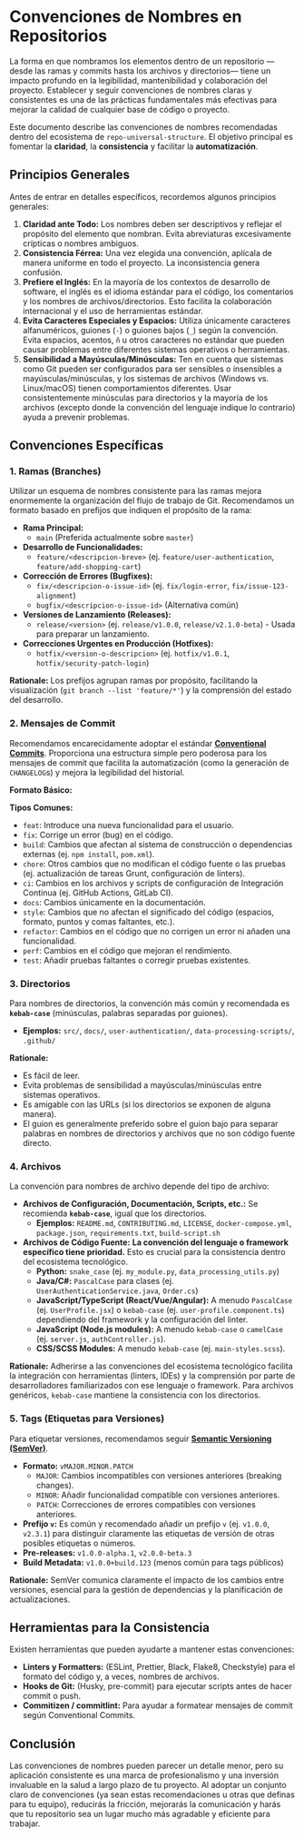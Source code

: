 # Convenciones de Nombres en Repositorios

La forma en que nombramos los elementos dentro de un repositorio —desde las ramas y commits hasta los archivos y directorios— tiene un impacto profundo en la legibilidad, mantenibilidad y colaboración del proyecto. Establecer y seguir convenciones de nombres claras y consistentes es una de las prácticas fundamentales más efectivas para mejorar la calidad de cualquier base de código o proyecto.

Este documento describe las convenciones de nombres recomendadas dentro del ecosistema de `repo-universal-structure`. El objetivo principal es fomentar la **claridad**, la **consistencia** y facilitar la **automatización**.

## Principios Generales

Antes de entrar en detalles específicos, recordemos algunos principios generales:

1.  **Claridad ante Todo:** Los nombres deben ser descriptivos y reflejar el propósito del elemento que nombran. Evita abreviaturas excesivamente crípticas o nombres ambiguos.
2.  **Consistencia Férrea:** Una vez elegida una convención, aplícala de manera uniforme en todo el proyecto. La inconsistencia genera confusión.
3.  **Prefiere el Inglés:** En la mayoría de los contextos de desarrollo de software, el inglés es el idioma estándar para el código, los comentarios y los nombres de archivos/directorios. Esto facilita la colaboración internacional y el uso de herramientas estándar.
4.  **Evita Caracteres Especiales y Espacios:** Utiliza únicamente caracteres alfanuméricos, guiones (`-`) o guiones bajos (`_`) según la convención. Evita espacios, acentos, `ñ` u otros caracteres no estándar que pueden causar problemas entre diferentes sistemas operativos o herramientas.
5.  **Sensibilidad a Mayúsculas/Minúsculas:** Ten en cuenta que sistemas como Git pueden ser configurados para ser sensibles o insensibles a mayúsculas/minúsculas, y los sistemas de archivos (Windows vs. Linux/macOS) tienen comportamientos diferentes. Usar consistentemente minúsculas para directorios y la mayoría de los archivos (excepto donde la convención del lenguaje indique lo contrario) ayuda a prevenir problemas.

## Convenciones Específicas

### 1. Ramas (Branches)

Utilizar un esquema de nombres consistente para las ramas mejora enormemente la organización del flujo de trabajo de Git. Recomendamos un formato basado en prefijos que indiquen el propósito de la rama:

* **Rama Principal:**
    * `main` (Preferida actualmente sobre `master`)
* **Desarrollo de Funcionalidades:**
    * `feature/<descripcion-breve>` (ej. `feature/user-authentication`, `feature/add-shopping-cart`)
* **Corrección de Errores (Bugfixes):**
    * `fix/<descripcion-o-issue-id>` (ej. `fix/login-error`, `fix/issue-123-alignment`)
    * `bugfix/<descripcion-o-issue-id>` (Alternativa común)
* **Versiones de Lanzamiento (Releases):**
    * `release/<version>` (ej. `release/v1.0.0`, `release/v2.1.0-beta`) - Usada para preparar un lanzamiento.
* **Correcciones Urgentes en Producción (Hotfixes):**
    * `hotfix/<version-o-descripcion>` (ej. `hotfix/v1.0.1`, `hotfix/security-patch-login`)

**Rationale:** Los prefijos agrupan ramas por propósito, facilitando la visualización (`git branch --list 'feature/*'`) y la comprensión del estado del desarrollo.

### 2. Mensajes de Commit

Recomendamos encarecidamente adoptar el estándar **[Conventional Commits](https://www.conventionalcommits.org/)**. Proporciona una estructura simple pero poderosa para los mensajes de commit que facilita la automatización (como la generación de `CHANGELOG`s) y mejora la legibilidad del historial.

**Formato Básico:**

**Tipos Comunes:**

* `feat`: Introduce una nueva funcionalidad para el usuario.
* `fix`: Corrige un error (bug) en el código.
* `build`: Cambios que afectan al sistema de construcción o dependencias externas (ej. `npm install`, `pom.xml`).
* `chore`: Otros cambios que no modifican el código fuente o las pruebas (ej. actualización de tareas Grunt, configuración de linters).
* `ci`: Cambios en los archivos y scripts de configuración de Integración Continua (ej. GitHub Actions, GitLab CI).
* `docs`: Cambios únicamente en la documentación.
* `style`: Cambios que no afectan el significado del código (espacios, formato, puntos y comas faltantes, etc.).
* `refactor`: Cambios en el código que no corrigen un error ni añaden una funcionalidad.
* `perf`: Cambios en el código que mejoran el rendimiento.
* `test`: Añadir pruebas faltantes o corregir pruebas existentes.

### 3. Directorios

Para nombres de directorios, la convención más común y recomendada es **`kebab-case`** (minúsculas, palabras separadas por guiones).

* **Ejemplos:** `src/`, `docs/`, `user-authentication/`, `data-processing-scripts/`, `.github/`

**Rationale:**
* Es fácil de leer.
* Evita problemas de sensibilidad a mayúsculas/minúsculas entre sistemas operativos.
* Es amigable con las URLs (si los directorios se exponen de alguna manera).
* El guion es generalmente preferido sobre el guion bajo para separar palabras en nombres de directorios y archivos que no son código fuente directo.

### 4. Archivos

La convención para nombres de archivo depende del tipo de archivo:

* **Archivos de Configuración, Documentación, Scripts, etc.:** Se recomienda **`kebab-case`**, igual que los directorios.
    * **Ejemplos:** `README.md`, `CONTRIBUTING.md`, `LICENSE`, `docker-compose.yml`, `package.json`, `requirements.txt`, `build-script.sh`
* **Archivos de Código Fuente:** **La convención del lenguaje o framework específico tiene prioridad.** Esto es crucial para la consistencia dentro del ecosistema tecnológico.
    * **Python:** `snake_case` (ej. `my_module.py`, `data_processing_utils.py`)
    * **Java/C#:** `PascalCase` para clases (ej. `UserAuthenticationService.java`, `Order.cs`)
    * **JavaScript/TypeScript (React/Vue/Angular):** A menudo `PascalCase` (ej. `UserProfile.jsx`) o `kebab-case` (ej. `user-profile.component.ts`) dependiendo del framework y la configuración del linter.
    * **JavaScript (Node.js modules):** A menudo `kebab-case` o `camelCase` (ej. `server.js`, `authController.js`).
    * **CSS/SCSS Modules:** A menudo `kebab-case` (ej. `main-styles.scss`).

**Rationale:** Adherirse a las convenciones del ecosistema tecnológico facilita la integración con herramientas (linters, IDEs) y la comprensión por parte de desarrolladores familiarizados con ese lenguaje o framework. Para archivos genéricos, `kebab-case` mantiene la consistencia con los directorios.

### 5. Tags (Etiquetas para Versiones)

Para etiquetar versiones, recomendamos seguir **[Semantic Versioning (SemVer)](https://semver.org/)**.

* **Formato:** `vMAJOR.MINOR.PATCH`
    * `MAJOR`: Cambios incompatibles con versiones anteriores (breaking changes).
    * `MINOR`: Añadir funcionalidad compatible con versiones anteriores.
    * `PATCH`: Correcciones de errores compatibles con versiones anteriores.
* **Prefijo `v`:** Es común y recomendado añadir un prefijo `v` (ej. `v1.0.0`, `v2.3.1`) para distinguir claramente las etiquetas de versión de otras posibles etiquetas o números.
* **Pre-releases:** `v1.0.0-alpha.1`, `v2.0.0-beta.3`
* **Build Metadata:** `v1.0.0+build.123` (menos común para tags públicos)

**Rationale:** SemVer comunica claramente el impacto de los cambios entre versiones, esencial para la gestión de dependencias y la planificación de actualizaciones.

## Herramientas para la Consistencia

Existen herramientas que pueden ayudarte a mantener estas convenciones:

* **Linters y Formatters:** (ESLint, Prettier, Black, Flake8, Checkstyle) para el formato del código y, a veces, nombres de archivos.
* **Hooks de Git:** (Husky, pre-commit) para ejecutar scripts antes de hacer commit o push.
* **Commitizen / commitlint:** Para ayudar a formatear mensajes de commit según Conventional Commits.

## Conclusión

Las convenciones de nombres pueden parecer un detalle menor, pero su aplicación consistente es una marca de profesionalismo y una inversión invaluable en la salud a largo plazo de tu proyecto. Al adoptar un conjunto claro de convenciones (ya sean estas recomendaciones u otras que definas para tu equipo), reducirás la fricción, mejorarás la comunicación y harás que tu repositorio sea un lugar mucho más agradable y eficiente para trabajar.